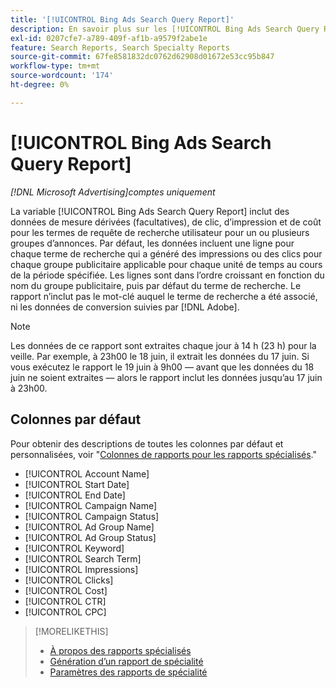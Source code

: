 ```yaml
---
title: '[!UICONTROL Bing Ads Search Query Report]'
description: En savoir plus sur les [!UICONTROL Bing Ads Search Query Report].
exl-id: 0207cfe7-a789-409f-af1b-a9579f2abe1e
feature: Search Reports, Search Specialty Reports
source-git-commit: 67fe8581832dc0762d62908d01672e53cc95b847
workflow-type: tm+mt
source-wordcount: '174'
ht-degree: 0%

---
```


# [!UICONTROL Bing Ads Search Query Report]

*[!DNL Microsoft Advertising]comptes uniquement*

La variable [!UICONTROL Bing Ads Search Query Report] inclut des données de mesure dérivées (facultatives), de clic, d’impression et de coût pour les termes de requête de recherche utilisateur pour un ou plusieurs groupes d’annonces. Par défaut, les données incluent une ligne pour chaque terme de recherche qui a généré des impressions ou des clics pour chaque groupe publicitaire applicable pour chaque unité de temps au cours de la période spécifiée. Les lignes sont dans l’ordre croissant en fonction du nom du groupe publicitaire, puis par défaut du terme de recherche. Le rapport n’inclut pas le mot-clé auquel le terme de recherche a été associé, ni les données de conversion suivies par [!DNL Adobe].

>[!NOTE]
>
>Les données de ce rapport sont extraites chaque jour à 14 h (23 h) pour la veille. Par exemple, à 23h00 le 18 juin, il extrait les données du 17 juin. Si vous exécutez le rapport le 19 juin à 9h00 — avant que les données du 18 juin ne soient extraites — alors le rapport inclut les données jusqu’au 17 juin à 23h00.

## Colonnes par défaut

Pour obtenir des descriptions de toutes les colonnes par défaut et personnalisées, voir &quot;[Colonnes de rapports pour les rapports spécialisés](specialty-report-columns.md).&quot;

* [!UICONTROL Account Name]
* [!UICONTROL Start Date]
* [!UICONTROL End Date]
* [!UICONTROL Campaign Name]
* [!UICONTROL Campaign Status]
* [!UICONTROL Ad Group Name]
* [!UICONTROL Ad Group Status]
* [!UICONTROL Keyword]
* [!UICONTROL Search Term]
* [!UICONTROL Impressions]
* [!UICONTROL Clicks]
* [!UICONTROL Cost]
* [!UICONTROL CTR]
* [!UICONTROL CPC]

>[!MORELIKETHIS]
>
>* [À propos des rapports spécialisés](specialty-report-about.md)
>* [Génération d’un rapport de spécialité](specialty-report-generate.md)
>* [Paramètres des rapports de spécialité](specialty-report-settings.md)
